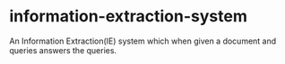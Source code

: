 # information-extraction-system
An Information Extraction(IE) system which when given a document and queries answers the queries. 

